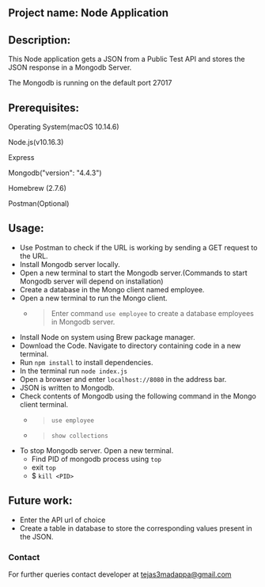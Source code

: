 
## Project name: Node Application











## Description: 
This Node application gets a JSON from a Public Test API and stores the JSON response in a Mongodb Server.

The Mongodb is running on the default port 27017




## Prerequisites:
Operating System(macOS 10.14.6)

Node.js(v10.16.3)

Express

Mongodb("version": "4.4.3")

Homebrew (2.7.6)

Postman(Optional)



## Usage:
- Use Postman to check if the URL is working by sending a GET request to the URL. 
- Install Mongodb server locally.
- Open a new terminal to start the Mongodb server.(Commands to start Mongodb server will depend on installation)
- Create a database in the Mongo client named employee.
- Open a new terminal to run the Mongo client.
  - > Enter command ```use employee``` to create a database employees in Mongodb server.
- Install Node on system using Brew package manager.
- Download the Code. Navigate to directory containing code in a new terminal.
- Run ```npm install``` to install dependencies.
- In the terminal run ```node index.js```
- Open a browser and enter ```localhost://8080``` in the address bar.
- JSON is written to Mongodb.
- Check contents of Mongodb using the following command in the Mongo client terminal.
  - >```use employee```
  - >```show collections```
- To stop Mongodb server. Open a new terminal.
   - Find PID of mongodb process using ```top``` 
   - exit ```top```
   - $ ```kill <PID>```
## Future work:
- Enter the API url of choice
- Create a table in database to store the corresponding values present in the JSON.

### Contact
For further queries contact developer at tejas3madappa@gmail.com

